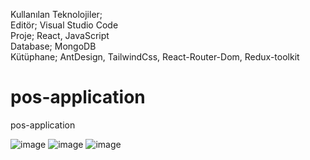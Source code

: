 Kullanılan Teknolojiler; <br>
Editör; Visual Studio Code <br>
Proje; React, JavaScript <br>
Database; MongoDB <br>
Kütüphane; AntDesign, TailwindCss, React-Router-Dom, Redux-toolkit <br>
# pos-application
 pos-application
 
 ![image](https://github.com/Kemal-TASOCAK/pos-application/assets/59031493/af882417-aeea-4969-9ee3-a926a6096566)
 ![image](https://github.com/Kemal-TASOCAK/pos-application/assets/59031493/36b4226d-f232-40cc-8297-1424c1520e66)
 ![image](https://github.com/Kemal-TASOCAK/pos-application/assets/59031493/b71c8c50-41e6-48c6-878f-e7c67e77c1d2)


